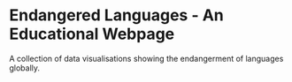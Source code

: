# Endangered Languages - An Educational Webpage
A collection of data visualisations showing the endangerment of languages globally.
